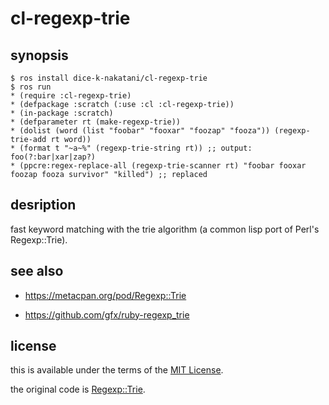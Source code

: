 # cl-regexp-trie

## synopsis

```
$ ros install dice-k-nakatani/cl-regexp-trie
$ ros run
* (require :cl-regexp-trie)
* (defpackage :scratch (:use :cl :cl-regexp-trie))
* (in-package :scratch)
* (defparameter rt (make-regexp-trie))
* (dolist (word (list "foobar" "fooxar" "foozap" "fooza")) (regexp-trie-add rt word))
* (format t "~a~%" (regexp-trie-string rt)) ;; output: foo(?:bar|xar|zap?)
* (ppcre:regex-replace-all (regexp-trie-scanner rt) "foobar fooxar foozap fooza survivor" "killed") ;; replaced
```

## desription

fast keyword matching with the trie algorithm (a common lisp port of Perl's Regexp::Trie).

## see also

* https://metacpan.org/pod/Regexp::Trie

* https://github.com/gfx/ruby-regexp_trie


## license

this is available under the terms of the [MIT License](http://opensource.org/licenses/MIT).

the original code is [Regexp::Trie](https://metacpan.org/pod/Regexp::Trie).
